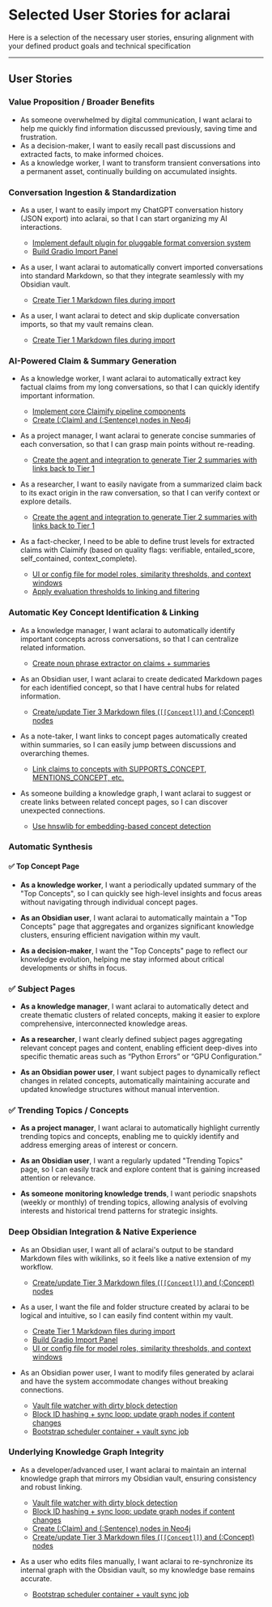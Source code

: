 # Selected User Stories for aclarai

Here is a selection of the necessary user stories, ensuring alignment with your defined product goals and technical specification

---

## User Stories

### Value Proposition / Broader Benefits

* As someone overwhelmed by digital communication, I want aclarai to help me quickly find information discussed previously, saving time and frustration.
* As a decision-maker, I want to easily recall past discussions and extracted facts, to make informed choices.
* As a knowledge worker, I want to transform transient conversations into a permanent asset, continually building on accumulated insights.

### Conversation Ingestion & Standardization

* As a user, I want to easily import my ChatGPT conversation history (JSON export) into aclarai, so that I can start organizing my AI interactions.

  * [Implement default plugin for pluggable format conversion system](sprint_plan.md#sprint-2-ingestion-and-block-generation-1-week)
  * [Build Gradio Import Panel](sprint_plan.md#sprint-7-import-ux--evaluation-display)
* As a user, I want aclarai to automatically convert imported conversations into standard Markdown, so that they integrate seamlessly with my Obsidian vault.

  * [Create Tier 1 Markdown files during import](sprint_plan.md#sprint-2-ingestion-and-block-generation-1-week)
* As a user, I want aclarai to detect and skip duplicate conversation imports, so that my vault remains clean.

  * [Create Tier 1 Markdown files during import](sprint_plan.md#sprint-2-ingestion-and-block-generation-1-week)

### AI-Powered Claim & Summary Generation

* As a knowledge worker, I want aclarai to automatically extract key factual claims from my long conversations, so that I can quickly identify important information.

  * [Implement core Claimify pipeline components](sprint_plan.md#sprint-3-claimify-mvp-2-weeks)
  * [Create (\:Claim) and (\:Sentence) nodes in Neo4j](sprint_plan.md#sprint-3-claimify-mvp-2-weeks)
* As a project manager, I want aclarai to generate concise summaries of each conversation, so that I can grasp main points without re-reading.

  * [Create the agent and integration to generate Tier 2 summaries with links back to Tier 1](sprint_plan.md#sprint-3-claimify-mvp-2-weeks)
* As a researcher, I want to easily navigate from a summarized claim back to its exact origin in the raw conversation, so that I can verify context or explore details.

  * [Create the agent and integration to generate Tier 2 summaries with links back to Tier 1](sprint_plan.md#sprint-3-claimify-mvp-2-weeks)
* As a fact-checker, I need to be able to define trust levels for extracted claims with Claimify (based on quality flags: verifiable, entailed\_score, self\_contained, context\_complete).

  * [UI or config file for model roles, similarity thresholds, and context windows](sprint_plan.md#sprint-5-config-panel--automation-control)
  * [Apply evaluation thresholds to linking and filtering](sprint_plan.md#sprint-6-evaluation-agents--filtering)

### Automatic Key Concept Identification & Linking

* As a knowledge manager, I want aclarai to automatically identify important concepts across conversations, so that I can centralize related information.

  * [Create noun phrase extractor on claims + summaries](sprint_plan.md#sprint-4-concept-linking-and-tier-3-generation)
* As an Obsidian user, I want aclarai to create dedicated Markdown pages for each identified concept, so that I have central hubs for related information.

  * [Create/update Tier 3 Markdown files (`[[Concept]]`) and (\:Concept) nodes](sprint_plan.md#sprint-4-concept-linking-and-tier-3-generation)
* As a note-taker, I want links to concept pages automatically created within summaries, so I can easily jump between discussions and overarching themes.

  * [Link claims to concepts with SUPPORTS\_CONCEPT, MENTIONS\_CONCEPT, etc.](sprint_plan.md#sprint-4-concept-linking-and-tier-3-generation)
* As someone building a knowledge graph, I want aclarai to suggest or create links between related concept pages, so I can discover unexpected connections.

  * [Use hnswlib for embedding-based concept detection](sprint_plan.md#sprint-5-config-panel--automation-control)

### Automatic Synthesis

#### ✅ **Top Concept Page**
* **As a knowledge worker**, I want a periodically updated summary of the "Top Concepts", so I can quickly see high-level insights and focus areas without navigating through individual concept pages.

* **As an Obsidian user**, I want aclarai to automatically maintain a "Top Concepts" page that aggregates and organizes significant knowledge clusters, ensuring efficient navigation within my vault.

* **As a decision-maker**, I want the "Top Concepts" page to reflect our knowledge evolution, helping me stay informed about critical developments or shifts in focus.

### ✅ **Subject Pages**

* **As a knowledge manager**, I want aclarai to automatically detect and create thematic clusters of related concepts, making it easier to explore comprehensive, interconnected knowledge areas.

* **As a researcher**, I want clearly defined subject pages aggregating relevant concept pages and content, enabling efficient deep-dives into specific thematic areas such as “Python Errors” or “GPU Configuration.”

* **As an Obsidian power user**, I want subject pages to dynamically reflect changes in related concepts, automatically maintaining accurate and updated knowledge structures without manual intervention.

### ✅ **Trending Topics / Concepts**

* **As a project manager**, I want aclarai to automatically highlight currently trending topics and concepts, enabling me to quickly identify and address emerging areas of interest or concern.

* **As an Obsidian user**, I want a regularly updated "Trending Topics" page, so I can easily track and explore content that is gaining increased attention or relevance.

* **As someone monitoring knowledge trends**, I want periodic snapshots (weekly or monthly) of trending topics, allowing analysis of evolving interests and historical trend patterns for strategic insights.


### Deep Obsidian Integration & Native Experience

* As an Obsidian user, I want all of aclarai's output to be standard Markdown files with wikilinks, so it feels like a native extension of my workflow.

  * [Create/update Tier 3 Markdown files (`[[Concept]]`) and (\:Concept) nodes](sprint_plan.md#sprint-4-concept-linking-and-tier-3-generation)
* As a user, I want the file and folder structure created by aclarai to be logical and intuitive, so I can easily find content within my vault.

  * [Create Tier 1 Markdown files during import](sprint_plan.md#sprint-2-ingestion-and-block-generation-1-week)
  * [Build Gradio Import Panel](sprint_plan.md#sprint-7-import-ux--evaluation-display)
  * [UI or config file for model roles, similarity thresholds, and context windows](sprint_plan.md#sprint-5-config-panel--automation-control)
* As an Obsidian power user, I want to modify files generated by aclarai and have the system accommodate changes without breaking connections.

  * [Vault file watcher with dirty block detection](sprint_plan.md#sprint-1-foundational-infrastructure-1-week)
  * [Block ID hashing + sync loop: update graph nodes if content changes](sprint_plan.md#sprint-1-foundational-infrastructure-1-week)
  * [Bootstrap scheduler container + vault sync job](sprint_plan.md#sprint-3-claimify-mvp-2-weeks)

### Underlying Knowledge Graph Integrity

* As a developer/advanced user, I want aclarai to maintain an internal knowledge graph that mirrors my Obsidian vault, ensuring consistency and robust linking.

  * [Vault file watcher with dirty block detection](sprint_plan.md#sprint-1-foundational-infrastructure-1-week)
  * [Block ID hashing + sync loop: update graph nodes if content changes](sprint_plan.md#sprint-1-foundational-infrastructure-1-week)
  * [Create (\:Claim) and (\:Sentence) nodes in Neo4j](sprint_plan.md#sprint-3-claimify-mvp-2-weeks)
  * [Create/update Tier 3 Markdown files (`[[Concept]]`) and (\:Concept) nodes](sprint_plan.md#sprint-4-concept-linking-and-tier-3-generation)
* As a user who edits files manually, I want aclarai to re-synchronize its internal graph with the Obsidian vault, so my knowledge base remains accurate.

  * [Bootstrap scheduler container + vault sync job](sprint_plan.md#sprint-3-claimify-mvp-2-weeks)
